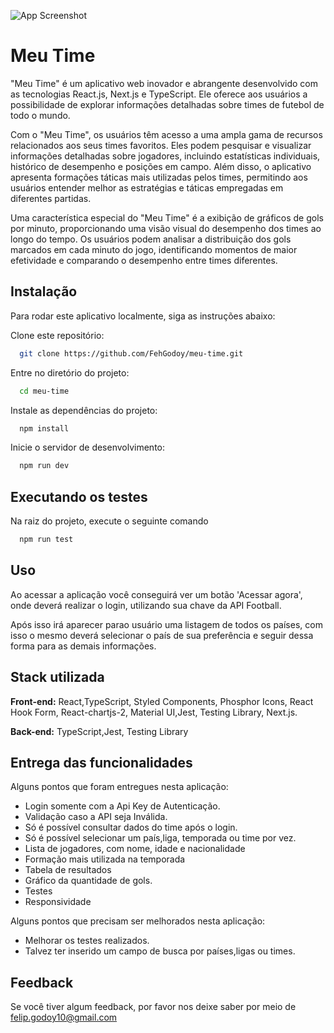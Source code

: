 
![App Screenshot](https://godoydev.com.br/imagem-qualquer/teste.png)


# Meu Time

"Meu Time" é um aplicativo web inovador e abrangente desenvolvido com as tecnologias React.js, Next.js e TypeScript. Ele oferece aos usuários a possibilidade de explorar informações detalhadas sobre times de futebol de todo o mundo.

Com o "Meu Time", os usuários têm acesso a uma ampla gama de recursos relacionados aos seus times favoritos. Eles podem pesquisar e visualizar informações detalhadas sobre jogadores, incluindo estatísticas individuais, histórico de desempenho e posições em campo. Além disso, o aplicativo apresenta formações táticas mais utilizadas pelos times, permitindo aos usuários entender melhor as estratégias e táticas empregadas em diferentes partidas.

Uma característica especial do "Meu Time" é a exibição de gráficos de gols por minuto, proporcionando uma visão visual do desempenho dos times ao longo do tempo. Os usuários podem analisar a distribuição dos gols marcados em cada minuto do jogo, identificando momentos de maior efetividade e comparando o desempenho entre times diferentes.




## Instalação
Para rodar este aplicativo localmente, siga as instruções abaixo:

Clone este repositório:

```bash
  git clone https://github.com/FehGodoy/meu-time.git
```

Entre no diretório do projeto:

```bash
  cd meu-time
```

Instale as dependências do projeto:

```bash
  npm install
```

Inicie o servidor de desenvolvimento:

```bash
  npm run dev
```
    
## Executando os testes

Na raiz do projeto, execute o seguinte comando


```bash
  npm run test
```


## Uso

Ao acessar a aplicação você conseguirá ver um botão 'Acessar agora', onde deverá realizar o login, utilizando sua chave da API Football.

Após isso irá aparecer parao usuário uma listagem de todos os países, com isso o mesmo deverá selecionar o país de sua preferência e seguir dessa forma para as demais informações.
## Stack utilizada

**Front-end:** React,TypeScript, Styled Components, Phosphor Icons, React Hook Form, React-chartjs-2, Material UI,Jest, Testing Library, Next.js.

**Back-end:** TypeScript,Jest, Testing Library


## Entrega das funcionalidades

Alguns pontos que foram entregues nesta aplicação:

- Login somente com a Api Key de Autenticação.
- Validação caso a API seja Inválida.
-  Só é possível consultar dados do time após o login.
- Só é possível selecionar um país,liga, temporada ou time por vez.
- Lista de jogadores, com nome, idade e nacionalidade
- Formação mais utilizada na temporada
- Tabela de resultados
- Gráfico da quantidade de gols.
- Testes
- Responsividade

Alguns pontos que precisam ser melhorados nesta aplicação:

- Melhorar os testes realizados.
- Talvez ter inserido um campo de busca por países,ligas ou times.






## Feedback

Se você tiver algum feedback, por favor nos deixe saber por meio de felip.godoy10@gmail.com

